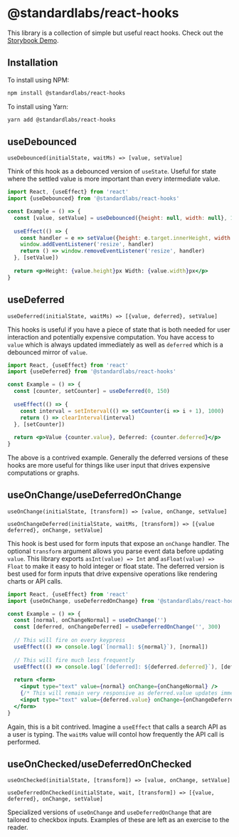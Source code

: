# @standardlabs/react-hooks

This library is a collection of simple but useful react hooks. Check out the [Storybook Demo](https://react-hooks-storybook.standardlabs.dev).

## Installation

To install using NPM:
```sh
npm install @standardlabs/react-hooks
```

To install using Yarn:
```sh
yarn add @standardlabs/react-hooks
```

## useDebounced

`useDebounced(initialState, waitMs) => [value, setValue]`

Think of this hook as a debounced version of `useState`. Useful for state where the settled value is more important than every intermediate value.

```jsx
import React, {useEffect} from 'react'
import {useDebounced} from '@standardlabs/react-hooks'

const Example = () => {
  const [value, setValue] = useDebounced({height: null, width: null}, 150)
  
  useEffect(() => {
    const handler = e => setValue({height: e.target.innerHeight, width: e.target.innerWidth})
    window.addEventListener('resize', handler)
    return () => window.removeEventListener('resize', handler)
  }, [setValue])
  
  return <p>Height: {value.height}px Width: {value.width}px</p>
}
```

## useDeferred

`useDeferred(initialState, waitMs) => [{value, deferred}, setValue]`

This hooks is useful if you have a piece of state that is both needed for user interaction and potentially expensive computation. You have access to `value` which is always updated immediately as well as `deferred` which is a debounced mirror of `value`.

```jsx
import React, {useEffect} from 'react'
import {useDeferred} from '@standardlabs/react-hooks'

const Example = () => {
  const [counter, setCounter] = useDeferred(0, 150)
  
  useEffect(() => {
    const interval = setInterval(() => setCounter(i => i + 1), 1000)
    return () => clearInterval(interval)
  }, [setCounter])
  
  return <p>Value {counter.value}, Deferred: {counter.deferred}</p>
}
```

The above is a contrived example. Generally the deferred versions of these hooks are more useful for things like user input that drives expensive computations or graphs.

## useOnChange/useDeferredOnChange

`useOnChange(initialState, [transform]) => [value, onChange, setValue]`

`useOnChangeDeferred(initialState, waitMs, [transform]) => [{value deferred}, onChange, setValue]`

This hook is best used for form inputs that expose an `onChange` handler. The optional `transform` argument allows you parse event data before updating `value`. This library exports `asInt(value) => Int` and `asFloat(value) => Float` to make it easy to hold integer or float state. The deferred version is best used for form inputs that drive expensive operations like rendering charts or API calls.

```jsx
import React, {useEffect} from 'react'
import {useOnChange, useDeferredOnChange} from '@standardlabs/react-hooks'

const Example = () => {
  const [normal, onChangeNormal] = useOnChange('')
  const [deferred, onChangeDeferred] = useDeferredOnChange('', 300)
  
  // This will fire on every keypress
  useEffect(() => console.log(`[normal]: ${normal}`), [normal])
  
  // This will fire much less frequently
  useEffect(() => console.log(`[deferred]: ${deferred.deferred}`), [deferred.deferred])
  
  return <form>
    <input type="text" value={normal} onChange={onChangeNormal} />
    {/* This will remain very responsive as deferred.value updates immediately */}
    <input type="text" value={deferred.value} onChange={onChangeDeferred} />
  </form>
}
```

Again, this is a bit contrived. Imagine a `useEffect` that calls a search API as a user is typing. The `waitMs` value will contol how frequently the API call is performed.

## useOnChecked/useDeferredOnChecked

`useOnChecked(initialState, [transform]) => [value, onChange, setValue]`

`useDeferredOnChecked(initialState, wait, [transform]) => [{value, deferred}, onChange, setValue]`

Specialized versions of `useOnChange` and `useDeferredOnChange` that are tailored to checkbox inputs. Examples of these are left as an exercise to the reader.

